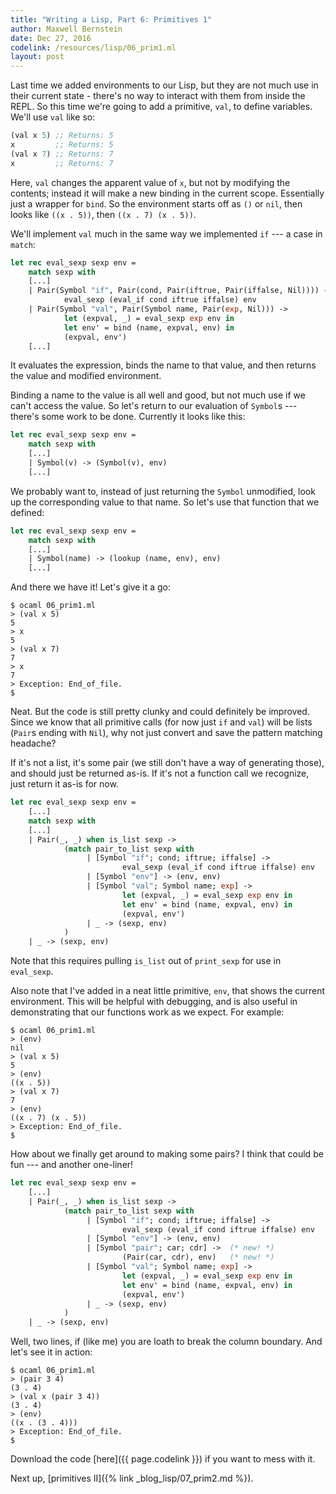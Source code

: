 ```yaml
---
title: "Writing a Lisp, Part 6: Primitives 1"
author: Maxwell Bernstein
date: Dec 27, 2016
codelink: /resources/lisp/06_prim1.ml
layout: post
---
```


Last time we added environments to our Lisp, but they are not much use in their
current state - there's no way to interact with them from inside the REPL. So
this time we're going to add a primitive, `val`, to define variables. We'll use
`val` like so:

```scheme
(val x 5) ;; Returns: 5
x         ;; Returns: 5
(val x 7) ;; Returns: 7
x         ;; Returns: 7
```

Here, `val` changes the apparent value of `x`, but not by modifying the
contents; instead it will make a new binding in the current scope. Essentially
just a wrapper for `bind`. So the environment starts off as `()` or `nil`, then
looks like `((x . 5))`, then `((x . 7) (x . 5))`.

We'll implement `val` much in the same way we implemented `if` --- a case in
`match`:

```ocaml
let rec eval_sexp sexp env =
    match sexp with
    [...]
    | Pair(Symbol "if", Pair(cond, Pair(iftrue, Pair(iffalse, Nil)))) ->
            eval_sexp (eval_if cond iftrue iffalse) env
    | Pair(Symbol "val", Pair(Symbol name, Pair(exp, Nil))) ->
            let (expval, _) = eval_sexp exp env in
            let env' = bind (name, expval, env) in
            (expval, env')
    [...]
```

It evaluates the expression, binds the name to that value, and then returns the
value and modified environment.

Binding a name to the value is all well and good, but not much use if we can't
access the value. So let's return to our evaluation of `Symbol`s --- there's
some work to be done. Currently it looks like this:

```ocaml
let rec eval_sexp sexp env =
    match sexp with
    [...]
    | Symbol(v) -> (Symbol(v), env)
    [...]
```

We probably want to, instead of just returning the `Symbol` unmodified, look up
the corresponding value to that name. So let's use that function that we
defined:

```ocaml
let rec eval_sexp sexp env =
    match sexp with
    [...]
    | Symbol(name) -> (lookup (name, env), env)
    [...]
```

And there we have it! Let's give it a go:

```
$ ocaml 06_prim1.ml
> (val x 5)
5
> x
5
> (val x 7)
7
> x
7
> Exception: End_of_file.
$
```

Neat. But the code is still pretty clunky and could definitely be improved.
Since we know that all primitive calls (for now just `if` and `val`) will be
lists (`Pair`s ending with `Nil`), why not just convert and save the pattern
matching headache?

If it's not a list, it's some pair (we still don't have a way of generating
those), and should just be returned as-is. If it's not a function call we
recognize, just return it as-is for now.

```ocaml
let rec eval_sexp sexp env =
    [...]
    match sexp with
    [...]
    | Pair(_, _) when is_list sexp ->
            (match pair_to_list sexp with
                 | [Symbol "if"; cond; iftrue; iffalse] ->
                         eval_sexp (eval_if cond iftrue iffalse) env
                 | [Symbol "env"] -> (env, env)
                 | [Symbol "val"; Symbol name; exp] ->
                         let (expval, _) = eval_sexp exp env in
                         let env' = bind (name, expval, env) in
                         (expval, env')
                 | _ -> (sexp, env)
            )
    | _ -> (sexp, env)
```

Note that this requires pulling `is_list` out of `print_sexp` for use in
`eval_sexp`.

Also note that I've added in a neat little primitive, `env`, that shows the
current environment. This will be helpful with debugging, and is also useful in
demonstrating that our functions work as we expect. For example:

```
$ ocaml 06_prim1.ml
> (env)
nil
> (val x 5)
5
> (env)
((x . 5))
> (val x 7)
7
> (env)
((x . 7) (x . 5))
> Exception: End_of_file.
$
```

How about we finally get around to making some pairs? I think that could be
fun --- and another one-liner!

```ocaml
let rec eval_sexp sexp env =
    [...]
    | Pair(_, _) when is_list sexp ->
            (match pair_to_list sexp with
                 | [Symbol "if"; cond; iftrue; iffalse] ->
                         eval_sexp (eval_if cond iftrue iffalse) env
                 | [Symbol "env"] -> (env, env)
                 | [Symbol "pair"; car; cdr] ->  (* new! *)
                         (Pair(car, cdr), env)   (* new! *)
                 | [Symbol "val"; Symbol name; exp] ->
                         let (expval, _) = eval_sexp exp env in
                         let env' = bind (name, expval, env) in
                         (expval, env')
                 | _ -> (sexp, env)
            )
    | _ -> (sexp, env)
```

Well, two lines, if (like me) you are loath to break the column boundary. And
let's see it in action:

```
$ ocaml 06_prim1.ml
> (pair 3 4)
(3 . 4)
> (val x (pair 3 4))
(3 . 4)
> (env)
((x . (3 . 4)))
> Exception: End_of_file.
$
```

Download the code [here]({{ page.codelink }}) if you want to mess with it.

Next up, [primitives II]({% link _blog_lisp/07_prim2.md %}).
